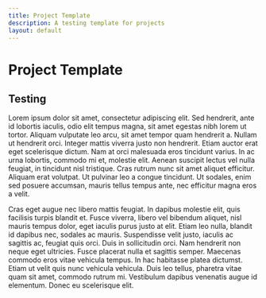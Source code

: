 ```yaml
---
title: Project Template
description: A testing template for projects
layout: default
---
```


# Project Template

## Testing

Lorem ipsum dolor sit amet, consectetur adipiscing elit. Sed hendrerit, ante id lobortis iaculis, odio elit tempus magna, sit amet egestas nibh lorem ut tortor. Aliquam vulputate leo arcu, sit amet tempor quam hendrerit a. Nullam ut hendrerit orci. Integer mattis viverra justo non hendrerit. Etiam auctor erat eget scelerisque dictum. Nam at orci malesuada eros tincidunt varius. In ac urna lobortis, commodo mi et, molestie elit. Aenean suscipit lectus vel nulla feugiat, in tincidunt nisl tristique. Cras rutrum nunc sit amet aliquet efficitur. Aliquam erat volutpat. Ut pulvinar leo a congue tincidunt. Ut sodales, enim sed posuere accumsan, mauris tellus tempus ante, nec efficitur magna eros a velit.

Cras eget augue nec libero mattis feugiat. In dapibus molestie elit, quis facilisis turpis blandit et. Fusce viverra, libero vel bibendum aliquet, nisl mauris tempus dolor, eget iaculis purus justo at elit. Etiam leo nulla, blandit id dapibus nec, sodales ac mauris. Suspendisse velit justo, iaculis ac sagittis ac, feugiat quis orci. Duis in sollicitudin orci. Nam hendrerit non neque eget ultricies. Fusce placerat nulla et sagittis semper. Maecenas commodo eros vitae vehicula tempus. In hac habitasse platea dictumst. Etiam ut velit quis nunc vehicula vehicula. Duis leo tellus, pharetra vitae quam sit amet, commodo rutrum mi. Vestibulum dapibus venenatis augue id elementum. Donec eu scelerisque elit.